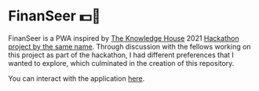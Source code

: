 # FinanSeer 💵🔮

FinanSeer is a PWA inspired by [The Knowledge House](https://www.theknowledgehouse.org/) 2021 [Hackathon project by the same name](https://github.com/aymanjebril2/finanseer/). Through discussion with the fellows working on this project as part of the hackathon, I had different preferences that I wanted to explore, which culminated in the creation of this repository.

You can interact with the application [here](https://spencer-carver.github.io/tkh-2021/#/).

